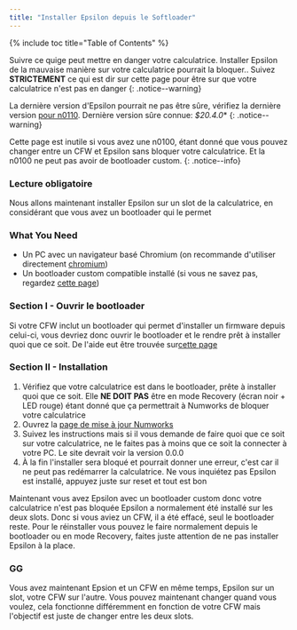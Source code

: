 ```yaml
---
title: "Installer Epsilon depuis le Softloader"
---
```


{% include toc title="Table of Contents" %}

Suivre ce quige peut mettre en danger votre calculatrice. Installer Epsilon de la mauvaise manière sur votre calculatrice pourrait la bloquer.. Suivez **STRICTEMENT** ce qui est dir sur cette page pour être sur que votre calculatrice n'est pas en danger
{: .notice--warning}

La dernière version d'Epsilon pourrait ne pas être sûre, vérifiez la dernière version [pour n0110](https://my.numworks.com/firmwares/n0110/stable.json). Dernière version sûre connue: *$20.4.0**
{: .notice--warning}

Cette page est inutile si vous avez une n0100, étant donné que vous pouvez changer entre un CFW et Epsilon sans bloquer votre calculatrice. Et la n0100 ne peut pas avoir de bootloader custom.
{: .notice--info}

### Lecture obligatoire

Nous allons maintenant installer Epsilon sur un slot de la calculatrice, en considérant que vous avez un bootloader qui le permet

### What You Need

- Un PC avec un navigateur basé Chromium (on recommande d'utiliser directement [chromium](https://www.chromium.org/chromium-projects/))
- Un bootloader custom compatible installé (si vous ne savez pas, regardez [cette page](choose-a-cfw))

### Section I - Ouvrir le bootloader

Si votre CFW inclut un bootloader qui permet d'installer un firmware depuis celui-ci, vous devriez donc ouvrir le bootloader et le rendre prêt à installer quoi que ce soit. De l'aide eut être trouvée sur[cette page](choose-a-cfw)

### Section II - Installation

1. Vérifiez que votre calculatrice est dans le bootloader, prête à installer quoi que ce soit. Elle **NE DOIT PAS** être en mode Recovery (écran noir + LED rouge) étant donné que ça permettrait à Numworks de bloquer votre calculatrice
2. Ouvrez la [page de mise à jour Numworks](https://numworks.com/update)
3. Suivez les instructions mais si il vous demande de faire quoi que ce soit sur votre calculatrice, ne le faites pas à moins que ce soit la connecter à votre PC. Le site devrait voir la version 0.0.0
4. À la fin l'installer sera bloqué et pourrait donner une erreur, c'est car il ne peut pas redémarrer la calculatrice. Ne vous inquiétez pas Epsilon est installé, appuyez juste sur reset et tout est bon

Maintenant vous avez Epsilon avec un bootloader custom donc votre calculatrice n'est pas bloquée
Epsilon a normalement été installé sur les deux slots. Donc si vous aviez un CFW, il a été effacé, seul le bootloader reste. Pour le réinstaller vous pouvez le faire normalement depuis le bootloader ou en mode Recovery, faites juste attention de ne pas installer Epsilon à la place.

### GG

Vous avez maintenant Epsion et un CFW en même temps, Epsilon sur un slot, votre CFW sur l'autre. Vous pouvez maintenant changer quand vous voulez, cela fonctionne différemment en fonction de votre CFW mais l'objectif est juste de changer entre les deux slots.
